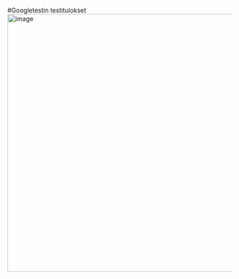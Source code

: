 #Googletestin testitulokset
<img width="527" height="578" alt="image" src="https://github.com/user-attachments/assets/74c9e6a7-6527-4b4f-8b34-a458fa035e4b" />
